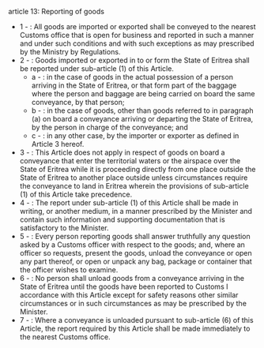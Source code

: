 article 13: Reporting of goods

<ul>
			<li>1 - : All goods are imported or exported shall be conveyed to the nearest Customs office that is open for business and reported in such a manner and under such conditions and with such exceptions as may prescribed by the Ministry by Regulations. <ul>
			</ul></li>			<li>2 - : Goods imported or exported in to or form the State of Eritrea shall be reported under sub-article (1) of this Article. <ul>
						<li>a - : in the case of goods in the actual possession of a person arriving in the State of Eritrea, or that form part of the baggage where the person and baggage are being carried on board the same conveyance, by that person; <ul>
						</ul></li>						<li>b - : in the case of goods, other than goods referred to in paragraph (a) on board a conveyance arriving or departing the State of Eritrea, by the person in charge of the conveyance; and <ul>
						</ul></li>						<li>c - : in any other case, by the importer or exporter as defined in Article 3 hereof.<ul>
						</ul></li>			</ul></li>			<li>3 - : This Article does not apply in respect of goods on board a conveyance that enter the territorial waters or the airspace over the State of Eritrea while it is proceeding directly from one place outside the State of Eritrea to another  place outside unless circumstances require the conveyance to land in Eritrea wherein the provisions of sub-article (1) of this Article take precedence.<ul>
			</ul></li>			<li>4 - : The report under sub-article (1) of this Article shall be made in writing, or another medium, in a manner prescribed by the Minister and contain such information and supporting documentation that is satisfactory to the Minister. <ul>
			</ul></li>			<li>5 - : Every person reporting goods shall answer truthfully any question asked by a Customs officer with respect to the goods; and, where an officer so requests, present the goods, unload the conveyance or open any part thereof, or open or unpack any bag, package or container that the officer wishes to examine. <ul>
			</ul></li>			<li>6 - : No person shall unload goods from a conveyance arriving in the State of Eritrea until the goods have been reported to Customs I accordance with this Article except for safety reasons other similar circumstances or in such circumstances as may be prescribed by the Minister. <ul>
			</ul></li>			<li>7 - : Where a conveyance is unloaded pursuant to sub-article (6) of this Article, the report required by this Article shall be made immediately to the nearest Customs office. <ul>
			</ul></li></ul>